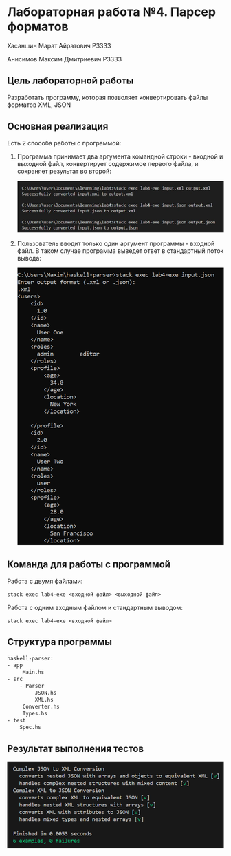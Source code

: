 Лабораторная работа №4. Парсер форматов
======

Хасаншин Марат Айратович P3333

Анисимов Максим Дмитриевич Р3333

Цель лабораторной работы
---

Разработать программу, которая позволяет
конвертировать файлы форматов
XML, JSON

Основная реализация
---

Есть 2 способа работы с программой:

1. Программа принимает два
аргумента командной строки -
входной и выходной файл,
конвертирует
содержимое первого файла,
и сохраняет результат во
второй:

    ![Первый режим](photo_2024-12-28_10-04-23.jpg)

2. Пользователь вводит только один аргумент
программы - входной файл. В таком случае программа
выведет ответ в стандартный поток вывода:

    ![Третий режим](test3.PNG)

Команда для работы с программой
---

Работа с двумя файлами:

    stack exec lab4-exe <входной файл> <выходной файл>

Работа с одним входным файлом и стандартным
выводом:

    stack exec lab4-exe <входной файл>

Структура программы
---

    haskell-parser:
    - app
         Main.hs
    - src
        - Parser
             JSON.hs
             XML.hs
         Converter.hs
         Types.hs
    - test
        Spec.hs

Результат выполнения тестов
---

![Четвёртый режим](test4.PNG)

        

    
    
    


